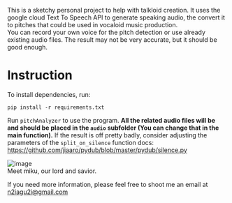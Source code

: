 This is a sketchy personal project to help with talkloid creation. It uses the google cloud Text To Speech API to generate speaking audio, the convert it to pitches that could be used in vocaloid music production. <br>
You can record your own voice for the pitch detection or use already existing audio files. The result may not be very accurate, but it should be good enough.

# Instruction

To install dependencies, run:

```
pip install -r requirements.txt
```

Run ``pitchAnalyzer`` to use the program. **All the related audio files will be and should be placed in the ``audio`` subfolder (You can change that in the main function).**  If the result is off pretty badly, consider adjusting the parameters of the 
``split_on_silence`` function docs: https://github.com/jiaaro/pydub/blob/master/pydub/silence.py


![image](https://github.com/user-attachments/assets/9bd07a02-8d2a-4e18-a84e-1d1f481b42c7) <br>
Meet miku, our lord and savior.

If you need more information, please feel free to shoot me an email at n2iagu2i@gmail.com


